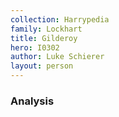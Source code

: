 ```yaml
---
collection: Harrypedia
family: Lockhart
title: Gilderoy
hero: I0302
author: Luke Schierer
layout: person
---
```


### Analysis
